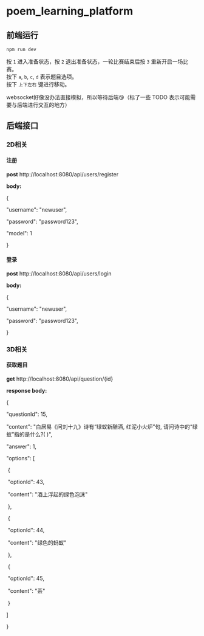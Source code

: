 # poem_learning_platform

## 前端运行
`npm run dev`

按 `1` 进入准备状态，按 `2` 退出准备状态，一轮比赛结束后按 `3` 重新开启一场比赛。  
按下 `a`, `b`, `c`, `d` 表示题目选项。  
按下 `上下左右` 键进行移动。  

websocket好像没办法直接模拟，所以等待后端😘（标了一些 TODO 表示可能需要与后端进行交互的地方）



## 后端接口

### 2D相关

#### 注册

**post** http://localhost:8080/api/users/register

**body:**

{

 "username": "newuser",

 "password": "password123",

 "model": 1

}

#### 登录

**post** http://localhost:8080/api/users/login

**body:**

{

 "username": "newuser",

 "password": "password123",

}

### 3D相关

#### 获取题目

**get** http://localhost:8080/api/question/{id}

**response body:**

{

  "questionId": 15,

  "content": "白居易《问刘十九》诗有“绿蚁新醅酒, 红泥小火炉”句, 请问诗中的“绿蚁”指的是什么?(  )",

  "answer": 1,

  "options": [

​    {

​      "optionId": 43,

​      "content": "酒上浮起的绿色泡沫"

​    },

​    {

​      "optionId": 44,

​      "content": "绿色的蚂蚁"

​    },

​    {

​      "optionId": 45,

​      "content": "茶"

​    }

  ]

}
